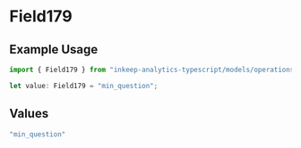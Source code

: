 # Field179

## Example Usage

```typescript
import { Field179 } from "inkeep-analytics-typescript/models/operations";

let value: Field179 = "min_question";
```

## Values

```typescript
"min_question"
```
